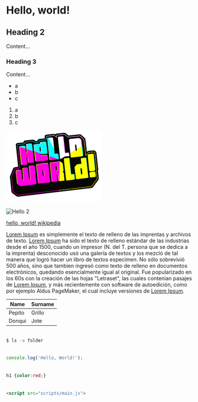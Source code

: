 # Hello, world!

## Heading 2

Content...

### Heading 3

Content...

- a
- b
- c

1. a
2. b
3. c

![Hello World!](images/helloworld.png)

![Hello 2](https://helloworld.raspberrypi.org/assets/helloworld-1b980fe2c0952d3d05a41c76e48dfd532bfe71d83d7d133d8d7fb1d1d08c61ac.png)

[hello, world! wikipedia](https://es.wikipedia.org/wiki/Hola_mundo)

[Lorem Ipsum][lorem-ipsum] es simplemente el texto de relleno de las imprentas y archivos de texto. [Lorem Ipsum][lorem-ipsum] ha sido el texto de relleno estándar de las industrias desde el año 1500, cuando un impresor (N. del T. persona que se dedica a la imprenta) desconocido usó una galería de textos y los mezcló de tal manera que logró hacer un libro de textos especimen. No sólo sobrevivió 500 años, sino que tambien ingresó como texto de relleno en documentos electrónicos, quedando esencialmente igual al original. Fue popularizado en los 60s con la creación de las hojas "Letraset", las cuales contenian pasajes de [Lorem Ipsum][lorem-ipsum], y más recientemente con software de autoedición, como por ejemplo Aldus PageMaker, el cual incluye versiones de [Lorem Ipsum][lorem-ipsum].

[lorem-ipsum]:https://es.wikipedia.org/wiki/Lorem_ipsum

| Name | Surname |
| ---- | ------- |
| Pepito | Grillo |
| Donqui | Jote |

```sh

$ ls -a folder

```

```js

console.log('Hello, World!');

```

```css

h1 {color:red;}

```

```html

<script src="scripts/main.js">

```